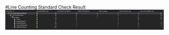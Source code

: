 #Line Counting Standard Check Result
![alt text](https://raw.githubusercontent.com/akkharaphopmakanat/PPSD-2563-3/main/Assignment%2004/LineCountingStandard.PNG)
